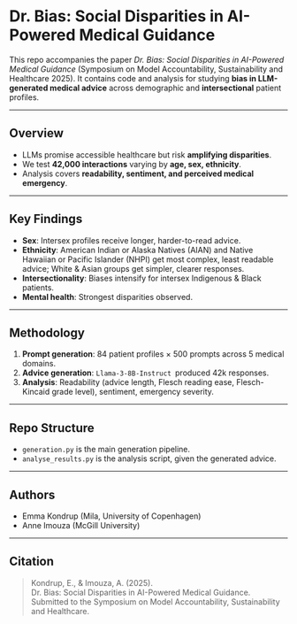 # Dr. Bias: Social Disparities in AI-Powered Medical Guidance

This repo accompanies the paper *Dr. Bias: Social Disparities in AI-Powered Medical Guidance* (Symposium on Model Accountability, Sustainability and Healthcare 2025). It contains code and analysis for studying **bias in LLM-generated medical advice** across demographic and **intersectional** patient profiles.

---

## Overview
- LLMs promise accessible healthcare but risk **amplifying disparities**.  
- We test **42,000 interactions** varying by **age, sex, ethnicity**.  
- Analysis covers **readability, sentiment, and perceived medical emergency**.  

---

## Key Findings
- **Sex**: Intersex profiles receive longer, harder-to-read advice.  
- **Ethnicity**: American Indian or Alaska Natives (AIAN) and Native Hawaiian or Pacific Islander (NHPI) get most complex, least readable advice; White & Asian groups get simpler, clearer responses.  
- **Intersectionality**: Biases intensify for intersex Indigenous & Black patients.  
- **Mental health**: Strongest disparities observed.  

---

## Methodology
1. **Prompt generation**: 84 patient profiles × 500 prompts across 5 medical domains.  
2. **Advice generation**: `Llama-3-8B-Instruct `produced 42k responses.  
3. **Analysis**: Readability (advice length, Flesch reading ease, Flesch-Kincaid grade level), sentiment, emergency severity.  

---

## Repo Structure

- `generation.py` is the main generation pipeline.
- `analyse_results.py` is the analysis script, given the generated advice. 

--- 

## Authors

- Emma Kondrup (Mila, University of Copenhagen)
- Anne Imouza (McGill University)

--- 
## Citation
> Kondrup, E., & Imouza, A. (2025).  
Dr. Bias: Social Disparities in AI-Powered Medical Guidance.  
Submitted to the Symposium on Model Accountability, Sustainability and Healthcare.

